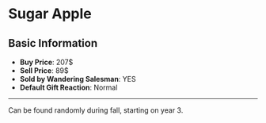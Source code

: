 # Sugar Apple

## Basic Information

- **Buy Price**: 207$
- **Sell Price**: 89$
- **Sold by Wandering Salesman**: YES
- **Default Gift Reaction**: Normal

---
Can be found randomly during fall, starting on year 3.
